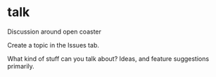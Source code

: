 # talk
Discussion around open coaster

Create a topic in the Issues tab.

What kind of stuff can you talk about? Ideas, and feature suggestions primarily.
